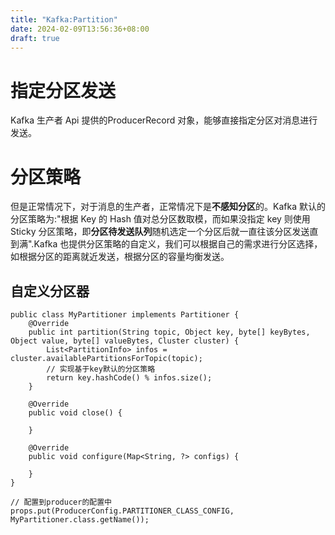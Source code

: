 ```yaml
---
title: "Kafka:Partition"
date: 2024-02-09T13:56:36+08:00
draft: true
---
```


# 指定分区发送

Kafka 生产者 Api 提供的ProducerRecord 对象，能够直接指定分区对消息进行发送。

# 分区策略

但是正常情况下，对于消息的生产者，正常情况下是**不感知分区**的。Kafka 默认的分区策略为:"根据 Key 的 Hash 值对总分区数取模，而如果没指定 key 则使用 Sticky 分区策略，即**分区待发送队列**随机选定一个分区后就一直往该分区发送直到满".Kafka 也提供分区策略的自定义，我们可以根据自己的需求进行分区选择，如根据分区的距离就近发送，根据分区的容量均衡发送。

## 自定义分区器

```
public class MyPartitioner implements Partitioner {
    @Override
    public int partition(String topic, Object key, byte[] keyBytes, Object value, byte[] valueBytes, Cluster cluster) {
        List<PartitionInfo> infos = cluster.availablePartitionsForTopic(topic);
        // 实现基于key默认的分区策略
        return key.hashCode() % infos.size();
    }

    @Override
    public void close() {

    }

    @Override
    public void configure(Map<String, ?> configs) {

    }
}

// 配置到producer的配置中
props.put(ProducerConfig.PARTITIONER_CLASS_CONFIG, MyPartitioner.class.getName());
```